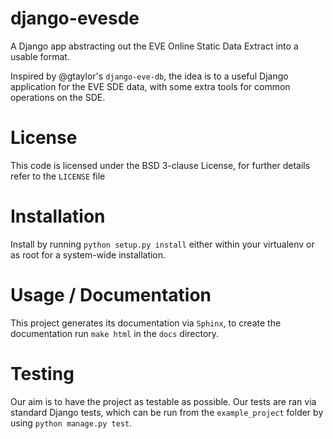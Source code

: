 django-evesde
=============

A Django app abstracting out the EVE Online Static Data Extract into a usable format.

Inspired by @gtaylor's ``django-eve-db``, the idea is to a useful Django application for the EVE SDE data, with some extra tools for common operations on the SDE.


License
=======

This code is licensed under the BSD 3-clause License, for further details refer to the ``LICENSE`` file


Installation
============

Install by running ``python setup.py install`` either within your virtualenv or as root for a system-wide installation.


Usage / Documentation
=====================

This project generates its documentation via ``Sphinx``, to create the documentation run ``make html`` in the ``docs`` directory.

Testing
=======

Our aim is to have the project as testable as possible. Our tests are ran via standard Django tests, which can be run from the ``example_project`` folder by using ``python manage.py test``.
